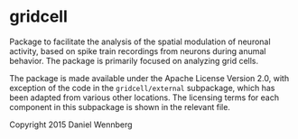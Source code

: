 # gridcell

Package to facilitate the analysis of the spatial modulation of neuronal
activity, based on spike train recordings from neurons during anumal behavior.
The package is primarily focused on analyzing grid cells.

The package is made available under the Apache License Version 2.0, with
exception of the code in the ``gridcell/external`` subpackage, which has been
adapted from various other locations. The licensing terms for each component in
this subpackage is shown in the relevant file.


Copyright 2015 Daniel Wennberg
